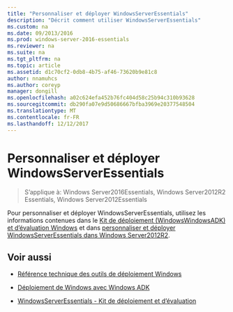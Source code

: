 ```yaml
---
title: "Personnaliser et déployer WindowsServerEssentials"
description: "Décrit comment utiliser WindowsServerEssentials"
ms.custom: na
ms.date: 09/2013/2016
ms.prod: windows-server-2016-essentials
ms.reviewer: na
ms.suite: na
ms.tgt_pltfrm: na
ms.topic: article
ms.assetid: d1c70cf2-0db8-4b75-af46-73620b9e81c8
author: nnamuhcs
ms.author: coreyp
manager: dongill
ms.openlocfilehash: a02c624efa452b76fc404d58c25b94c310b93628
ms.sourcegitcommit: db290fa07e9d50686667bfba3969e20377548504
ms.translationtype: MT
ms.contentlocale: fr-FR
ms.lasthandoff: 12/12/2017
---
```

# <a name="customize-and-deploy-windows-server-essentials"></a>Personnaliser et déployer WindowsServerEssentials

>S’applique à: Windows Server2016Essentials, Windows Server2012R2 Essentials, Windows Server2012Essentials
  
 Pour personnaliser et déployer WindowsServerEssentials, utilisez les informations contenues dans le [Kit de déploiement (WindowsWindowsADK) et d’évaluation Windows](https://www.microsoft.com/download/details.aspx?id=39982) et dans [personnaliser et déployer WindowsServerEssentials dans Windows Server2012R2](https://technet.microsoft.com/library/dn293241.aspx).  
  
## <a name="see-also"></a>Voir aussi  
  
-   [Référence technique des outils de déploiement Windows](https://technet.microsoft.com/library/hh825039.aspx)  
  
-   [Déploiement de Windows avec Windows ADK](https://technet.microsoft.com/library/hh824947.aspx)  
  
-   [WindowsServerEssentials - Kit de déploiement et d’évaluation](Assessment-and-Deployment-Kit-for-Windows-Server-Essentials.md)